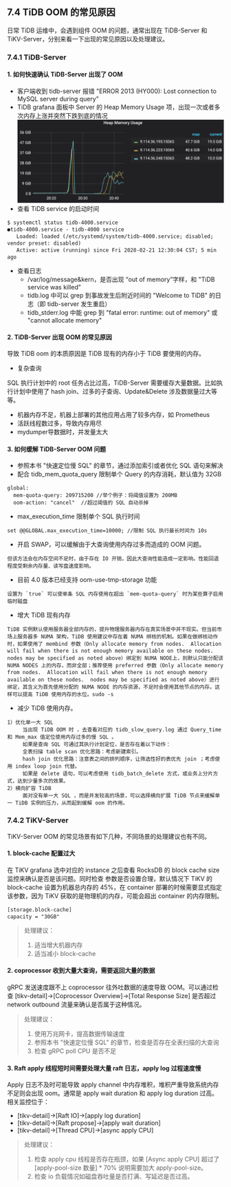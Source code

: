 ## 7.4 TiDB OOM 的常见原因
日常 TiDB 运维中，会遇到组件 OOM 的问题，通常出现在 TiDB-Server 和 TiKV-Server，分别来看一下出现的常见原因以及处理建议。

### 7.4.1 TiDB-Server

#### 1. 如何快速确认 TiDB-Server 出现了 OOM
  * 客户端收到 tidb-server 报错 "ERROR 2013 (HY000): Lost connection to MySQL server during query"
  * TiDB grafana 面板中 Server 的 Heap Memory Usage 项，出现一次或者多次内存上涨并突然下跌到底的情况![图片](/res/session4/chapter7/tidb-oom/oom_example.png)
  * 查看 TiDB service 的启动时间
```
$ systemctl status tidb-4000.service
●tidb-4000.service - tidb-4000 service
   Loaded: loaded (/etc/systemd/system/tidb-4000.service; disabled; vendor preset: disabled)
   Active: active (running) since Fri 2020-02-21 12:30:04 CST; 5 min ago
```
  * 查看日志
    * /var/log/message&kern，是否出现 “out of memory”字样，和 "TiDB service was killed"
    * tidb.log 中可以 grep 到事故发生后附近时间的 "Welcome to TiDB" 的日志（即 tidb-server 发生重启）
    * tidb_stderr.log 中能 grep 到 "fatal error: runtime: out of memory" 或 "cannot allocate memory"

#### 2. TiDB-Server 出现 OOM 的常见原因
导致 TiDB oom 的本质原因是 TiDB 现有的内存小于 TiDB 要使用的内存。

  * 复杂查询

SQL 执行计划中的 root 任务占比过高，TiDB-Server 需要缓存大量数据。比如执行计划中使用了 hash join、过多的子查询、Update&Delete 涉及数据量过大等等。

  * 机器内存不足，机器上部署的其他应用占用了较多内存，如 Prometheus
  * 活跃线程数过多，导致内存用尽
  * mydumper导数据时，并发量太大

#### 3. 如何缓解 TiDB-Server OOM 问题
  * 参照本书 "快速定位慢 SQL" 的章节，通过添加索引或者优化 SQL 语句来解决
  * 配合 tidb_mem_quota_query 限制单个 Query 的内存消耗，默认值为 32GB
```
global:
  mem-quota-query: 209715200 //举个例子：将阈值设置为 200MB
  oom-action: "cancel"  //超过阈值的 SQL 自动杀掉
```
  * max_execution_time 限制单个 SQL 执行时间
```
set @@GLOBAL.max_execution_time=10000; //限制 SQL 执行最长时间为 10s
```
  * 开启 SWAP，可以缓解由于大查询使用内存过多而造成的 OOM 问题。
```
但该方法会在内存空间不足时，由于存在 IO 开销，因此大查询性能造成一定影响。性能回退程度受剩余内存量、读写盘速度影响。
```
  * 目前 4.0 版本已经支持 oom-use-tmp-storage 功能
```
设置为 `true` 可以使单条 SQL 内存使用在超出 `mem-quota-query` 时为某些算子启用临时磁盘
```
  * 增大 TiDB 现有内存
```
TiDB 实例默认使用服务器全部内存的，提升物理服务器内存在真实场景中并不现实。但当前市场上服务器多 NUMA 架构，TiDB 使用建议中存在着 NUMA 绑核的机制。如果在做绑核动作时，如果使用了 membind 参数（Only allocate memory from nodes.  Allocation will fail when there is not enough memory available on these nodes.  nodes may be specified as noted above）绑定到 NUMA NODE上，则默认只能分配该 NUMA NODES 上的内存，而非全部；推荐使用 preferred 参数（Only allocate memory from nodes.  Allocation will fail when there is not enough memory available on these nodes.  nodes may be specified as noted above）进行绑定，其含义为首先使用分配的 NUMA NODE 的内存资源，不足时会使用其他节点的内存。这样可以提高 TiDB 使用内存的水位。sudo -s
```

  * 减少 TiDB 使用内存。

```
1）优化单一大 SQL
     当出现 TiDB OOM 时 ，去查看对应的 tidb_slow_query.log 通过 Query_time 和 Mem_max 值定位使用内存过多的慢 SQL 。
     如果是查询 SQL 可通过其执行计划定位，是否存在着以下动作：
     全表扫描 table scan 优化思路：考虑新建索引。
     hash join 优化思路：注意表之间的排列顺序，让筛选性好的表优先 join ；考虑使用 index loop join 代替。
     如果是 delete 语句，可以考虑使用 tidb_batch_delete 方式，或业务上分片方式，达到少量多次的效果。
2）横向扩容 TiDB 
     面对没有单一大 SQL ，而是并发较高的场景，可以选择横向扩展 TiDB 节点来缓解单一 TiDB 实例的压力，从而起到缓解 oom 的作用。
```


### 7.4.2 TiKV-Server
TiKV-Server OOM 的常见场景有如下几种，不同场景的处理建议也有不同。

#### 1. block-cache 配置过大

在 TiKV grafana 选中对应的 instance 之后查看 RocksDB 的 block cache size 监控来确认是否是该问题。同时检查 参数是否设置合理，默认情况下 TiKV 的 block-cache 设置为机器总内存的 45%，在 container 部署的时候需要显式指定该参数，因为 TiKV 获取的是物理机的内存，可能会超出 container 的内存限制。

```
[storage.block-cache]
capacity = "30GB"
```
>处理建议：
>1. 适当增大机器内存
>2. 适当减小 block-cache 

#### 2. coprocessor 收到大量大查询，需要返回大量的数据

gRPC 发送速度跟不上 coprocessor 往外吐数据的速度导致 OOM。可以通过检查 [tikv-detail]->[Coprocessor Overview]->[Total Response Size] 是否超过 network outbound 流量来确认是否属于这种情况。

>处理建议：
>1. 使用万兆网卡，提高数据传输速度
>2. 参照本书 "快速定位慢 SQL" 的章节，检查是否存在全表扫描的大查询
>3. 检查 gRPC poll CPU 是否不足

#### 3. Raft apply 线程短时间需要处理大量 raft 日志，apply log 过程速度慢 

Apply 日志不及时可能导致 apply channel 中内存堆积，堆积严重导致系统内存不足则会出现 oom。通常是 apply wait duration 和 apply log duration 过高。相关监控位于：

  * [tikv-detail]->[Raft IO]->[apply log duration]
  * [tikv-detail]->[Raft propose]->[apply wait duration]
  * [tikv-detail]->[Thread CPU]->[async apply CPU]
>处理建议：
>1. 检查 apply cpu 线程是否存在瓶颈，如果 [Async apply CPU] 超过了 [apply-pool-size 数量] * 70% 说明需要加大 apply-pool-size。
>2. 检查 io 负载情况如磁盘吞吐量是否打满、写延迟是否过高。
